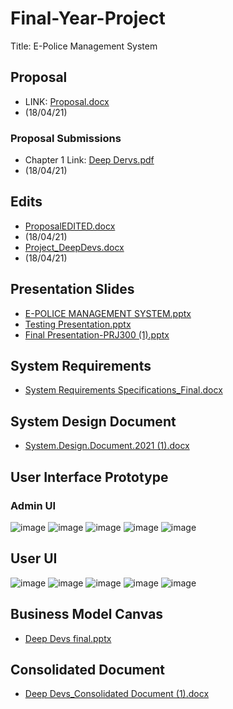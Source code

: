 # Final-Year-Project

Title: E-Police Management System

## Proposal
- LINK: [Proposal.docx](https://github.com/MohlalaComfort/Group-Project-2021/files/6330542/Proposal.docx)
- (18/04/21)
### Proposal Submissions
- Chapter 1 Link: [Deep Dervs.pdf](https://github.com/MohlalaComfort/Group-Project-2021/files/6332299/Deep.Dervs.pdf)
- (18/04/21)
## Edits
- [ProposalEDITED.docx](https://github.com/MohlalaComfort/Group-Project-2021/files/6332204/ProposalEDITED.docx)
- (18/04/21)
- [Project_DeepDevs.docx](https://github.com/MohlalaComfort/Group-Project-2021/files/6332224/Project_DeepDevs.docx)
- (18/04/21)
## Presentation Slides
- [E-POLICE MANAGEMENT SYSTEM.pptx](https://github.com/MohlalaComfort/Group-Project-2021/files/6332014/E-POLICE.MANAGEMENT.SYSTEM.pptx)
- [Testing Presentation.pptx](https://github.com/MohlalaComfort/Group-Project-2021/files/7596339/Testing.Presentation.pptx) 
- [Final Presentation-PRJ300 (1).pptx](https://github.com/MohlalaComfort/Group-Project-2021/files/7596347/Final.Presentation-PRJ300.1.pptx)

## System Requirements 
- [System Requirements Specifications_Final.docx](https://github.com/MohlalaComfort/Group-Project-2021/files/6566543/System.Requirements.Specifications_Final.docx)
## System Design Document 
- [System.Design.Document.2021 (1).docx](https://github.com/MohlalaComfort/Group-Project-2021/files/7596210/System.Design.Document.2021.1.docx)
## User Interface Prototype 
### Admin UI
![image](https://user-images.githubusercontent.com/80582795/143252311-ac43f687-3dbc-423f-88f2-fff57c308c25.png) ![image](https://user-images.githubusercontent.com/80582795/143252369-aa430c12-2de9-4814-8f07-d99434624420.png) ![image](https://user-images.githubusercontent.com/80582795/143252411-7e32b007-665d-4b3f-9b5d-0a27b16451f3.png) ![image](https://user-images.githubusercontent.com/80582795/143252493-1192f680-0a34-4d6c-be8d-2170601d255d.png) ![image](https://user-images.githubusercontent.com/80582795/143252524-5a750729-efd3-4fcd-b4d4-a0c0ceefc661.png)

## User UI
![image](https://user-images.githubusercontent.com/80582795/143253774-639f1d7c-90f1-4d6b-8a47-3b9115a93d8a.png) ![image](https://user-images.githubusercontent.com/80582795/143253808-b7b391da-b8bd-4102-a439-a59703623afb.png) ![image](https://user-images.githubusercontent.com/80582795/143253843-529d6674-15d8-4563-bd69-24faec7fbaa2.png) ![image](https://user-images.githubusercontent.com/80582795/143253886-f4545f12-21a1-4abb-9078-612fafbf4e50.png) ![image](https://user-images.githubusercontent.com/80582795/143253925-ddc5fb2d-9e42-4e94-84cf-70c55205736c.png)

## Business Model Canvas 
- [Deep Devs final.pptx](https://github.com/MohlalaComfort/Group-Project-2021/files/7596321/Deep.Devs.final.pptx)

## Consolidated Document 
- [Deep Devs_Consolidated Document (1).docx](https://github.com/MohlalaComfort/Group-Project-2021/files/7596189/Deep.Devs_Consolidated.Document.1.docx)


